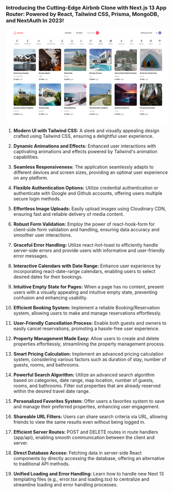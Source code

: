 ### Introducing the Cutting-Edge Airbnb Clone with Next.js 13 App Router: Powered by React, Tailwind CSS, Prisma, MongoDB, and NextAuth in 2023!

![Airbnb Clone with Next.js 13 App Router](landing.png)

1. **Modern UI with Tailwind CSS:** A sleek and visually appealing design crafted using Tailwind CSS, ensuring a delightful user experience.

2. **Dynamic Animations and Effects:** Enhanced user interactions with captivating animations and effects powered by Tailwind's animation capabilities.

3. **Seamless Responsiveness:** The application seamlessly adapts to different devices and screen sizes, providing an optimal user experience on any platform.

4. **Flexible Authentication Options:** Utilize credential authentication or authenticate with Google and Github accounts, offering users multiple secure login methods.

5. **Effortless Image Uploads:** Easily upload images using Cloudinary CDN, ensuring fast and reliable delivery of media content.

6. **Robust Form Validation:** Employ the power of react-hook-form for client-side form validation and handling, ensuring data accuracy and smoother user interactions.

7. **Graceful Error Handling:** Utilize react-hot-toast to efficiently handle server-side errors and provide users with informative and user-friendly error messages.

8. **Interactive Calendars with Date Range:** Enhance user experience by incorporating react-date-range calendars, enabling users to select desired dates for their bookings.

9. **Intuitive Empty State for Pages:** When a page has no content, present users with a visually appealing and intuitive empty state, preventing confusion and enhancing usability.

10. **Efficient Booking System:** Implement a reliable Booking/Reservation system, allowing users to make and manage reservations effortlessly.

11. **User-Friendly Cancellation Process:** Enable both guests and owners to easily cancel reservations, promoting a hassle-free user experience.

12. **Property Management Made Easy:** Allow users to create and delete properties effortlessly, streamlining the property management process.

13. **Smart Pricing Calculation:** Implement an advanced pricing calculation system, considering various factors such as duration of stay, number of guests, rooms, and bathrooms.

14. **Powerful Search Algorithm:** Utilize an advanced search algorithm based on categories, date range, map location, number of guests, rooms, and bathrooms. Filter out properties that are already reserved within the desired travel date range.

15. **Personalized Favorites System:** Offer users a favorites system to save and manage their preferred properties, enhancing user engagement.

16. **Shareable URL Filters:** Users can share search criteria via URL, allowing friends to view the same results even without being logged in.

17. **Efficient Server Routes:** POST and DELETE routes in route handlers (app/api), enabling smooth communication between the client and server.

18. **Direct Database Access:** Fetching data in server-side React components by directly accessing the database, offering an alternative to traditional API methods.

19. **Unified Loading and Error Handling:** Learn how to handle new Next 13 templating files (e.g., error.tsx and loading.tsx) to centralize and streamline loading and error handling processes.
